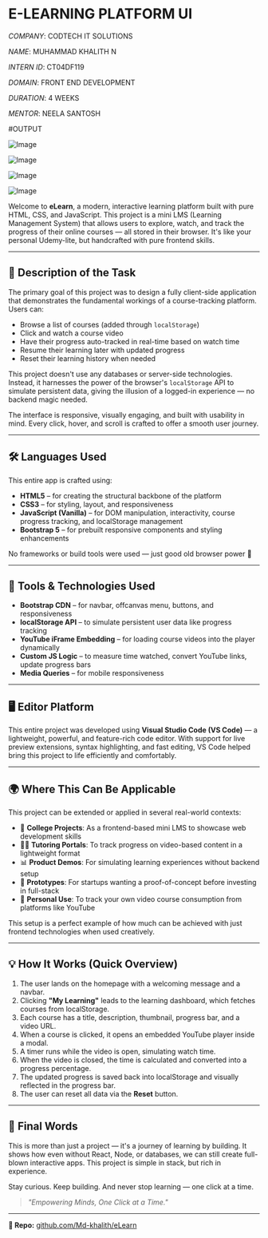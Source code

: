 # E-LEARNING PLATFORM UI

*COMPANY*: CODTECH IT SOLUTIONS

*NAME*: MUHAMMAD KHALITH N

*INTERN ID*: CT04DF119

*DOMAIN*: FRONT END DEVELOPMENT

*DURATION*: 4 WEEKS

*MENTOR*: NEELA SANTOSH

#OUTPUT

![Image](https://github.com/user-attachments/assets/fb43a6c8-a636-4078-9637-99f549522dd8)

![Image](https://github.com/user-attachments/assets/b98f8e85-9779-460f-8b48-f92098c31b19)

![Image](https://github.com/user-attachments/assets/6d09eaab-ddd1-47a5-a413-b93a2da19797)

![Image](https://github.com/user-attachments/assets/6b5dad21-abab-419c-8565-f9b434a24889)

Welcome to **eLearn**, a modern, interactive learning platform built with pure HTML, CSS, and JavaScript. This project is a mini LMS (Learning Management System) that allows users to explore, watch, and track the progress of their online courses — all stored in their browser. It's like your personal Udemy-lite, but handcrafted with pure frontend skills.

---

## 🚀 Description of the Task

The primary goal of this project was to design a fully client-side application that demonstrates the fundamental workings of a course-tracking platform. Users can:

- Browse a list of courses (added through `localStorage`)
- Click and watch a course video
- Have their progress auto-tracked in real-time based on watch time
- Resume their learning later with updated progress
- Reset their learning history when needed

This project doesn't use any databases or server-side technologies. Instead, it harnesses the power of the browser's `localStorage` API to simulate persistent data, giving the illusion of a logged-in experience — no backend magic needed.

The interface is responsive, visually engaging, and built with usability in mind. Every click, hover, and scroll is crafted to offer a smooth user journey.

---

## 🛠️ Languages Used

This entire app is crafted using:

- **HTML5** – for creating the structural backbone of the platform
- **CSS3** – for styling, layout, and responsiveness
- **JavaScript (Vanilla)** – for DOM manipulation, interactivity, course progress tracking, and localStorage management
- **Bootstrap 5** – for prebuilt responsive components and styling enhancements

No frameworks or build tools were used — just good old browser power 💪

---

## 🧰 Tools & Technologies Used

- **Bootstrap CDN** – for navbar, offcanvas menu, buttons, and responsiveness
- **localStorage API** – to simulate persistent user data like progress tracking
- **YouTube iFrame Embedding** – for loading course videos into the player dynamically
- **Custom JS Logic** – to measure time watched, convert YouTube links, update progress bars
- **Media Queries** – for mobile responsiveness

---

## 🖥️ Editor Platform

This entire project was developed using **Visual Studio Code (VS Code)** — a lightweight, powerful, and feature-rich code editor. With support for live preview extensions, syntax highlighting, and fast editing, VS Code helped bring this project to life efficiently and comfortably.

---

## 🌍 Where This Can Be Applicable

This project can be extended or applied in several real-world contexts:

- 🏫 **College Projects**: As a frontend-based mini LMS to showcase web development skills
- 👨‍🏫 **Tutoring Portals**: To track progress on video-based content in a lightweight format
- 📊 **Product Demos**: For simulating learning experiences without backend setup
- 🧪 **Prototypes**: For startups wanting a proof-of-concept before investing in full-stack
- 🏡 **Personal Use**: To track your own video course consumption from platforms like YouTube

This setup is a perfect example of how much can be achieved with just frontend technologies when used creatively.

---

## 💡 How It Works (Quick Overview)

1. The user lands on the homepage with a welcoming message and a navbar.
2. Clicking **"My Learning"** leads to the learning dashboard, which fetches courses from localStorage.
3. Each course has a title, description, thumbnail, progress bar, and a video URL.
4. When a course is clicked, it opens an embedded YouTube player inside a modal.
5. A timer runs while the video is open, simulating watch time.
6. When the video is closed, the time is calculated and converted into a progress percentage.
7. The updated progress is saved back into localStorage and visually reflected in the progress bar.
8. The user can reset all data via the **Reset** button.

---

## 🎯 Final Words

This is more than just a project — it's a journey of learning by building. It shows how even without React, Node, or databases, we can still create full-blown interactive apps. This project is simple in stack, but rich in experience.

Stay curious. Keep building. And never stop learning — one click at a time.

> *"Empowering Minds, One Click at a Time."*

---

**🔗 Repo:** [github.com/Md-khalith/eLearn](https://github.com/Md-khalith/eLearn)
